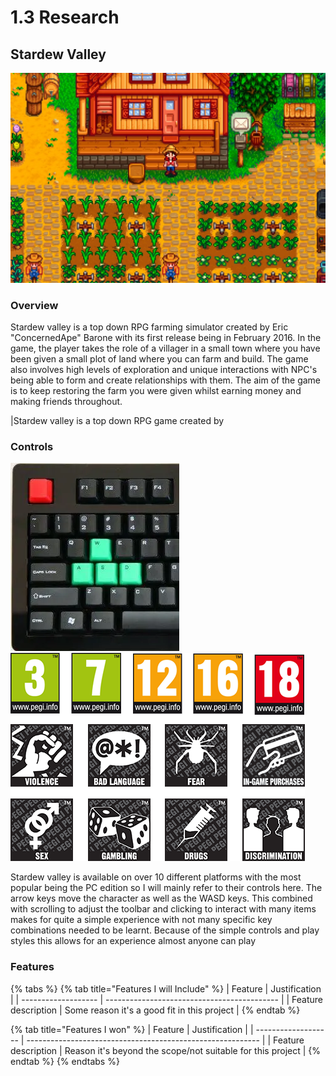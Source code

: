 # 1.3 Research

## Stardew Valley

![](<../.gitbook/assets/image (5).png>)

### Overview

Stardew valley is a top down RPG farming simulator created by Eric "ConcernedApe" Barone with its first release being in February 2016. In the game, the player takes the role of a villager in a small town where you have been given a small plot of land where you can farm and build. The game also involves high levels of exploration and unique interactions with NPC's being able to form and create relationships with them. The aim of the game is to keep restoring the farm you were given whilst earning money and making friends throughout.

|Stardew valley is a top down RPG game created by&#x20;

### Controls

![](<../.gitbook/assets/image (4).png>)![](<../.gitbook/assets/image (2).png>)

Stardew valley is available on over 10 different platforms with the most popular being the PC edition so I will mainly refer to their controls here. The arrow keys move the character as well as the WASD keys. This combined with scrolling to adjust the toolbar and clicking to interact with many items makes for quite a simple experience with not many specific key combinations needed to be learnt. Because of the simple controls and play styles this allows for an experience almost anyone can play

### Features

{% tabs %}
{% tab title="Features I will Include" %}
| Feature             | Justification                               |
| ------------------- | ------------------------------------------- |
| Feature description | Some reason it's a good fit in this project |
{% endtab %}

{% tab title="Features I won" %}
| Feature             | Justification                                              |
| ------------------- | ---------------------------------------------------------- |
| Feature description | Reason it's beyond the scope/not suitable for this project |
{% endtab %}
{% endtabs %}
